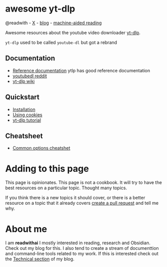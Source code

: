 # awesome yt-dlp
@readwith - [X](https://x.com/readwithai) - [blog](https://readwithai.substack.com) - [machine-aided reading](https://www.reddit.com/r/machineAidedReading/)

Awesome resources about the youtube video downloader [yt-dlp](https://github.com/yt-dlp/yt-dlp).

`yt-dlp` used to be called `youtube-dl` but got a rebrand

## Documentation
* [Reference documentation](https://github.com/yt-dlp/yt-dlp?tab=readme-ov-file#configuration) ytlp has good reference documentation
* [youtubedl reddit](https://www.reddit.com/r/youtubedl/)
* [yt-dlp wiki](https://github.com/yt-dlp/yt-dlp/wiki)

## Quickstart
* [Installation](https://github.com/yt-dlp/yt-dlp/wiki/Installation)
* [Using cookies](https://github.com/yt-dlp/yt-dlp/wiki/FAQ#how-do-i-pass-cookies-to-yt-dlp)
* [yt-dlp tutorial](https://ostechnix.com/yt-dlp-tutorial/)

## Cheatsheet
* [Common options cheatshet](https://gist.github.com/tkoz0/cd1f3df6b31ffdaba7594bbdf8d7c27d)


# Adding to this page
This page is opinionates. This page is not a cookbook. It will try to have the best resources on a particular topic. Thought many topics.

If you think there is a new topics it should cover, or there is a better resource on a topic that it already covers [create a pull request](https://github.com/talwrii/awesome-yt-dlp/pulls) and tell me why. 

# About me
I am **readwithai** I mostly interested in reading, research and Obsidian. Check out my blog for this. I also tend to create a stream of documenttion and command-line tools related to my work. If this is interested check out the [Technical section](https://readwithai.substack.com/s/technical-miscellany) of my blog.
